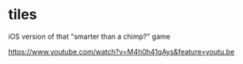 # tiles
iOS version of that "smarter than a chimp?" game

https://www.youtube.com/watch?v=M4h0h41qAys&feature=youtu.be
